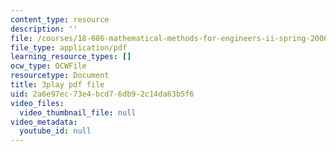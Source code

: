```yaml
---
content_type: resource
description: ''
file: /courses/18-086-mathematical-methods-for-engineers-ii-spring-2006/2a6e97ec73e4bcd76db92c14da63b5f6_vIydsgrYGIY.pdf
file_type: application/pdf
learning_resource_types: []
ocw_type: OCWFile
resourcetype: Document
title: 3play pdf file
uid: 2a6e97ec-73e4-bcd7-6db9-2c14da63b5f6
video_files:
  video_thumbnail_file: null
video_metadata:
  youtube_id: null
---
```

